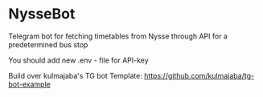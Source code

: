 # NysseBot
Telegram bot for fetching timetables from Nysse through API for a predetermined bus stop

You should add new .env - file for API-key 

Build over kulmajaba's TG bot Template: https://github.com/kulmajaba/tg-bot-example

